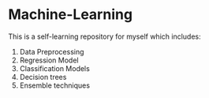 # Machine-Learning
This is a self-learning repository for myself which includes:
1) Data Preprocessing
2) Regression Model
3) Classification Models
4) Decision trees
5) Ensemble techniques

